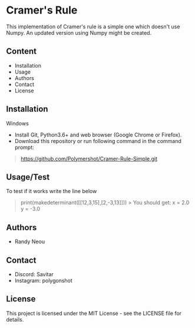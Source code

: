 # Cramer's Rule
This implementation of Cramer's rule is a simple one which doesn't use Numpy. An updated version using Numpy might be created.
## Content
- Installation
- Usage
- Authors
- Contact
- License
## Installation
Windows
- Install Git, Python3.6+ and web browser (Google Chrome or Firefox).
- Download this repository or run following command in the command prompt:
> https://github.com/Polymershot/Cramer-Rule-Simple.git

## Usage/Test
To test if it works write the line below
> print(makedeterminant([[12,3,15],[2,-3,13]])) >
You should get:
> x = 2.0 y = -3.0
## Authors
- Randy Neou
## Contact
- Discord: Savitar
- Instagram: polygonshot
## License
This project is licensed under the MIT License - see the LICENSE file for details.
